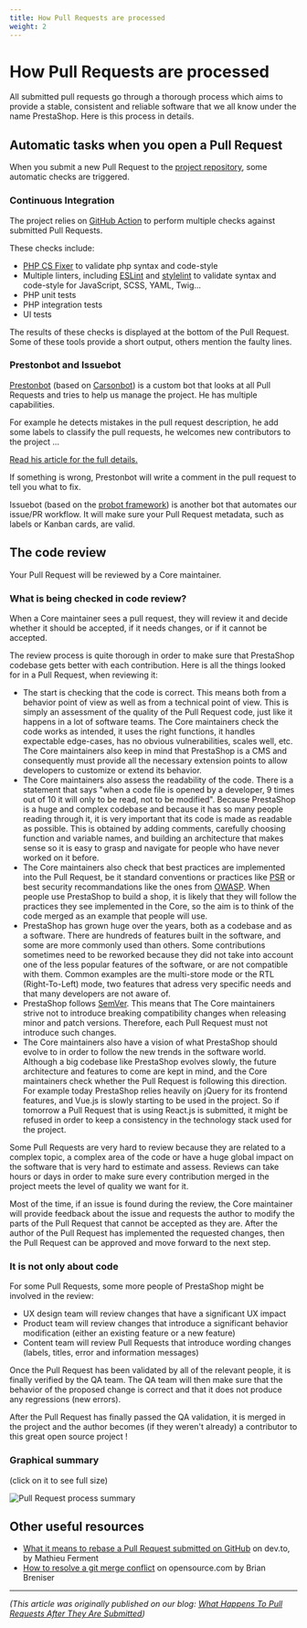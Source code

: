 ```yaml
---
title: How Pull Requests are processed
weight: 2
---
```


# How Pull Requests are processed

All submitted pull requests go through a thorough process which aims to provide a stable, consistent and reliable software that we all know under the name PrestaShop. Here is this process in details.

## Automatic tasks when you open a Pull Request

When you submit a new Pull Request to the [project repository](https://github.com/PrestaShop/PrestaShop), some automatic checks are triggered.

### Continuous Integration

The project relies on [GitHub Action](https://github.com/features/actions) to perform multiple checks against submitted Pull Requests.

These checks include:
- [PHP CS Fixer](https://github.com/FriendsOfPHP/PHP-CS-Fixer) to validate php syntax and code-style
- Multiple linters, including [ESLint](https://eslint.org/) and [stylelint](https://stylelint.io/) to validate syntax and code-style for JavaScript, SCSS, YAML, Twig...
- PHP unit tests
- PHP integration tests
- UI tests

The results of these checks is displayed at the bottom of the Pull Request. Some of these tools provide a short output, others mention the faulty lines.

### Prestonbot and Issuebot

[Prestonbot](https://github.com/PrestaShop/prestonbot) (based on [Carsonbot](https://github.com/symfony-tools/carsonbot)) is a custom bot that looks at all Pull Requests and tries to help us manage the project. He has multiple capabilities.

For example he detects mistakes in the pull request description, he add some labels to classify the pull requests, he welcomes new contributors to the project ...

[Read his article for the full details.](https://build.prestashop-project.org/news/prestonbot-reaches-stable-version/)

If something is wrong, Prestonbot will write a comment in the pull request to tell you what to fix.

Issuebot (based on the [probot framework](https://github.com/probot/probot)) is another bot that automates our issue/PR workflow. It will make sure your Pull Request metadata, such as labels or Kanban cards, are valid.

## The code review

Your Pull Request will be reviewed by a Core maintainer.

### What is being checked in code review?

When a Core maintainer sees a pull request, they will review it and decide whether it should be accepted, if it needs changes, or if it cannot be accepted.

The review process is quite thorough in order to make sure that PrestaShop codebase gets better with each contribution. Here is all the things looked for in a Pull Request, when reviewing it:

- The start is checking that the code is correct. This means both from a behavior point of view as well as from a technical point of view. This is simply an assessment of the quality of the Pull Request code, just like it happens in a lot of software teams. The Core maintainers check the code works as intended, it uses the right functions, it handles expectable edge-cases, has no obvious vulnerabilities, scales well, etc. The Core maintainers also keep in mind that PrestaShop is a CMS and consequently must provide all the necessary extension points to allow developers to customize or extend its behavior.
- The Core maintainers also assess the readability of the code. There is a statement that says "when a code file is opened by a developer, 9 times out of 10 it will only to be read, not to be modified". Because PrestaShop is a huge and complex codebase and because it has so many people reading through it, it is very important that its code is made as readable as possible. This is obtained by adding comments, carefully choosing function and variable names, and building an architecture that makes sense so it is easy to grasp and navigate for people who have never worked on it before.
- The Core maintainers also check that best practices are implemented into the Pull Request, be it standard conventions or practices like [PSR](https://www.php-fig.org/psr/) or best security recommandations like the ones from [OWASP](https://www.owasp.org/). When people use PrestaShop to build a shop, it is likely that they will follow the practices they see implemented in the Core, so the aim is to think of the code merged as an example that people will use.
- PrestaShop has grown huge over the years, both as a codebase and as a software. There are hundreds of features built in the software, and some are more commonly used than others. Some contributions sometimes need to be reworked because they did not take into account one of the less popular features of the software, or are not compatible with them. Common examples are the multi-store mode or the RTL (Right-To-Left) mode, two features that adress very specific needs and that many developers are not aware of.
- PrestaShop follows [SemVer](https://semver.org/). This means that The Core maintainers strive not to introduce breaking compatibility changes when releasing minor and patch versions. Therefore, each Pull Request must not introduce such changes.
- The Core maintainers also have a vision of what PrestaShop should evolve to in order to follow the new trends in the software world. Although a big codebase like PrestaShop evolves slowly, the future architecture and features to come are kept in mind, and the Core maintainers check whether the Pull Request is following this direction. For example today PrestaShop relies heavily on jQuery for its frontend features, and Vue.js is slowly starting to be used in the project. So if tomorrow a Pull Request that is using React.js is submitted, it might be refused in order to keep a consistency in the technology stack used for the project.

Some Pull Requests are very hard to review because they are related to a complex topic, a complex area of the code or have a huge global impact on the software that is very hard to estimate and assess. Reviews can take hours or days in order to make sure every contribution merged in the project meets the level of quality we want for it.

Most of the time, if an issue is found during the review, the Core maintainer will provide feedback about the issue and requests the author to modify the parts of the Pull Request that cannot be accepted as they are. After the author of the Pull Request has implemented the requested changes, then the Pull Request can be approved and move forward to the next step.

### It is not only about code

For some Pull Requests, some more people of PrestaShop might be involved in the review:

- UX design team will review changes that have a significant UX impact 
- Product team will review changes that introduce a significant behavior modification (either an existing feature or a new feature)
- Content team will review Pull Requests that introduce wording changes (labels, titles, error and information messages)

Once the Pull Request has been validated by all of the relevant people, it is finally verified by the QA team. The QA team will then make sure that the behavior of the proposed change is correct and that it does not produce any regressions (new errors).

After the Pull Request has finally passed the QA validation, it is merged in the project and the author becomes (if they weren't already) a contributor to this great open source project !

### Graphical summary

(click on it to see full size)

![Pull Request process summary](../../img/pull-request-process.png)


## Other useful resources

- [What it means to rebase a Pull Request submitted on GitHub](https://dev.to/mathieuks/what-it-means-to-rebase-a-pull-request-submitted-on-github-5717) on dev.to, by Mathieu Ferment
- [How to resolve a git merge conflict](https://opensource.com/article/20/4/git-merge-conflict) on opensource.com by Brian Breniser

---

_(This article was originally published on our blog: [What Happens To Pull Requests After They Are Submitted](https://build.prestashop-project.org/news/the-review-process/))_
